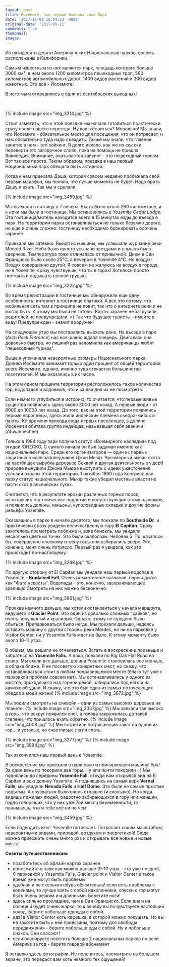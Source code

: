 ```yaml
---
layout: post
title: Йосемите, наш первый Национальный Парк
date: '2017-11-08 16:04:53 -0800'
original-date: '2017-09-21'
comments: true
thumbnail:
images:
---
```

Из пятидесяти девяти Американских Национальных парков, восемь расположены в Калифорнии.

Самым известным из них является парк, площадь которого больше 3000 км², в нём около 1200 километров пешеходных троп, 560 километров автомобильных дорог, 1400 видов растений и 300 видов животных.
Это всё - Йосемите!

В него мы и отправились в одни из сентябрьских выходных!
<!--separate--> 
{% include image src="img_3314.jpg" %}

Стоит заметить, что к этой поездке мы начали готовиться практически сразу после нашего переезда. Ну как готовиться? Морально!
Мы знали, что Йосемите - обязательное место для посещения, что он потрясает, и нам обязательно туда надо съездить. Также мы знали, что главное занятие в нем - это хайкинг.
Я долго искала, как же по-русски перевести это загадочное слово, пока на помощь не пришла Википедия. Внимание, оказывается хайкинг - это пешеходный туризм. Вот так всё просто.
Таким образом, поездка в наш первый Национальный парк обещала быть активной.

Когда к нам приехала Даша, которая совсем недавно пробежала свой первый марафон, мы поняли, что лучше момента не будет. Надо брать Дашу и ехать. Так мы и сделали.

{% include image src="img_3459.jpg" %}

Мы выехали в пятницу в 7 вечера. Ехать было около 260 километров, и к ночи мы были в гостинице. Мы остановились в *Yosemite Cedar Lodge*. Эта гостиница/мотель находится всего в 15 минутах езды до въезда в парк. На территории парка останавливаться не только безумно дорого, но еще и очень сложно: гостиницу необходимо бронировать ооочень заранее.

Приехали мы затемно. Выйдя из машины, мы услышали журчание реки Merced River. Небо было просто усыпано звездами и слышно было сверчков. Температура тоже отличалась от привычной. Днем в Сан Франциско было около 25°C, а вечером в Yosemite 4°C. Но воздух! Воздух совершенно другой. Я совсем не жалуюсь на воздух в городе, но в Yosemite, сразу чувствуешь, что ты в горах! Хотелось просто постоять и подышать полной грудью.

{% include image src="img_3222.jpg" %}

Во время регистрации в гостинице мы обнаружили еще одну особенность: интернет в гостинице платный. А все это потому, что мобильная сеть там в принципе не ловит, так что о интернете речи и не могло быть. К этому мы были не готовы. Карты заранее не загрузили, родителей не предупредили. =) Так что будущие туристы - имейте в виду! Предупрежден - значит вооружен!

На следующее утро мы постарались выехать рано. На въезде в парк (*Arch Rock Entrance*) нас все-равно ждала очередь. Двигалась она довольно быстро, но лишний раз напомнила как американцы любят "пешеходный туризм".



Выше я упоминала невероятные размеры Национального парка. Долина Йосемите занимает только один процент от общей территории всего Йосемите, однако, именно туда стекается большинство посетителей. И мы оказались в их числе.

На этом одном проценте территории расположилось такое количество гор, водопадов и водоемов, что и за два дня их не посмотреть.



Если немного углубиться в историю, то считается, что первые живые существа появились здесь около 3000 лет назад. А первые люди - от 8000 до 10000 лет назад.
До того, как на этой территории появились первые европейцы, здесь жили индейские племена сьерра-мивок и паюты. Ко времени прихода сюда первых поселенцев, в долине Йосемити обитала группа индейцев, называвшая себя аваничи (Ahwahnechee)

Только в 1984 году парк получил статус «Всемирного наследия» под эгидой ЮНЕСКО. С самого начала он был задуман именно как национальный парк. Среди его организаторов — один из первых защитников идеи заповедников Джон Мьюр. Чрезмерный выпас скота на пастбищах вырубка деревьев Секвой и другая деятельность в ущерб природе вынудили Джона Мьюра выступить с идеей ужесточения условий охраны этой территории. 1 октября 1890 года Конгресс дал парку статус национального. Мьюр также убедил местные власти не пасти скот в альпийских лугах.

Считается, что в результате эрозии различных горных пород, испытавших тектоническое поднятие и сопутствующих этому разломов, и появились долины, каньоны, куполовидные складки и другие формы рельефа Yosemite.

Оказавшись в парке в начале десятого, мы поехали по **Southside Dr**. и практически сразу увидели величественную гору **El Capitan**. Сразу захотелось посмотреть поближе и, взяв бинокль, мы увидели несколько цветных точек. Это были скалолазы. Человек 5. По, казалось бы, совершенно плоскому отвесу горы они взбирались вверх. Это, конечно, меня очень потрясло. Первый раз я увидела, как это происходит по-настоящему.

{% include image src="img_3248.jpg" %}

По другую сторону от El Capitan мы увидели наш первый водопад в Yosemite - **Bradalveil Fall**. Очень романтичное название, переводится как "Фата невесты". Водопады - это, конечно, завораживающее зрелище! Смотреть на них можно бесконечно.

{% include image src="img_3961.jpg" %}

Проехав немного дальше, мы хотели остановиться у начала маршрута, ведущего к **Glacier Point**. Это один из довольно сложных "хайков", но очень популярный и красивый.
Однако, этому не суждено было сбыться. Припарковаться было негде. Мы поехали дальше, надеясь оставить машину с другой стороны реки Merdec, но ни на парковке у Visitor Center, ни у Yosemite Falls мест не было. К этому моменту было около 10-11 утра.

В общем, мы решили не отчаиваться. Встать в воскресение пораньше и забраться на **Yosemite Falls**. А пока, поехали по Big Oak Flat Road на север. Мы ехали все дальше, долина Yosemite становилась все меньше, а облака ближе. Я не посоветую конкретных мест, но скажу, что останавливаться стоит в любом понравившемся месте (благо тут уже с парковкой проблем совсем нет).
Мы останавливались у одного из мостов, проходящего над горной рекой, забирались под него и на камнях обедали. И скажу, что это был один из самых потрясающих обедов в моей жизни!
{% include image src="img_3072.jpg" %}

Мы ходили смотреть на сиквойи - одни из самых высоких деревьев на планете.
{% include image src="img_3337.jpg" %}
Мы заехали так высоко в горы, что вокруг появился снег, а голова закружилась до такой степени, что пришлось ехать обратно.
{% include image src="img_4008.jpg" %}
Мы встретили потрясающий закат на одной из гор... и усталые, но счастливые легли спать.

{% include image src="img_3377.jpg" %}
{% include image src="img_3994.jpg" %}

Так закончился наш первый день в Yosemite.

В воскресение мы приехали в парк рано и припарковали машину! Ура!
За один день по покорили две горы. Ну или почти покорили =) Мы поднялись до середины **Yosemite Fall**, откуда нам открылся вид на El Capitan и всю долину Yosemite.
А поднявшись на самый верх **Vernal Falls**, мы увидели **Nevada Falls** и **Half Dome**.
Это были не самые простые подъемы. А спускаться было очень страшно (и скользко). Но когда видишь пожилых людей, радостно забирающихся в гору или женщин, гордо говорящих, что у них уже 7ой месяц беременности, то понимаешь, что и тебе всё ни по чем!

{% include image src="img_3459.jpg" %}

Если подводить итог: Yosemite потрясает. Потрясает своим масштабом, невероятными видами, природой, воздухом и энергетикой! Сюда можно приезжать очень много раз и открывать все новые и новые места!

**Советы путешественникам:**
* позаботьтесь об офлайн картах заранее
* приезжайте в парк как можно раньше (9-10 утра - это уже поздно). C парковкой у Yosemite Falls, Glacier point и Visitor Center в такое время уже могут быть проблемы.
* удобная и не сколькая обувь обязательна! если есть проблемы с коленями, то лучше взять с собой наколенники, спуски с гор могут быть очень резким и и длинными. Берегите ноги!
* здесь сильно прохладнее, чем в Сан Франциско. Если днем на солнце и будет очень жарко, то к вечеру вы почувствуете настоящий холод. Берите побольше одежды с собой.
* еда! в Visitor Center есть кафешка, в которой можно покушать. Но вы не захотите быть к ней привязаны, поэтому для свободы передвижения - берите побольше еды с собой. Ну и побольше снэков. Они спасают!
* если планируете посетить больше 2 национальных парков по всей Америке за год - берите годовой абонемент


Я оставлю здесь фотографии. Не поленитесь, посмотрите на большом экране, это передаст вам хоть немного тех ощущений!


